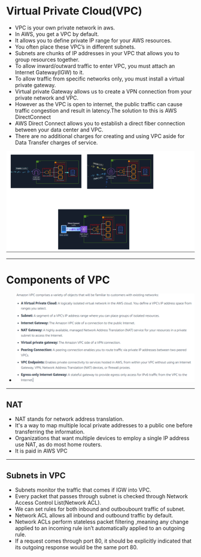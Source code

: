 # Virtual Private Cloud(VPC)

- VPC is your own private network in aws.
- In AWS, you get a VPC by default.
- It allows you to define private IP range for your AWS resources.
- You often place these VPC’s in different subnets.
- Subnets are chunks of IP addresses in your VPC that allows you to group resources together.
- To allow inward/outward traffic to enter  VPC, you must attach an Internet Gateway(IGW) to it.
- To allow traffic from specific networks only, you must install a virtual private gateway.
- Virtual private Gateway allows us to create a VPN connection from your private network and VPC.
- However as the VPC is open to internet, the public traffic can cause traffic congestion and result in latency.The solution to this is AWS DirectConnect
- AWS Direct Connect allows you to establish a direct fiber connection between your data center and VPC.
- There are no additional charges for creating and using VPC aside for Data Transfer charges of service.

![VPC](../Images/VPC.png)


---

# Components of VPC

- ![VPC Components](../Images/VPC-Components.png)

---

## NAT

- NAT stands for network address translation.
- It's a way to map multiple local private addresses to a public one before transferring the information.
- Organizations that want multiple devices to employ a single IP address use NAT, as do most home routers.
- It is paid in AWS VPC

---

## Subnets in VPC

- Subnets monitor the traffic that comes if IGW into VPC.
- Every packet that passes through subnet is checked through Network Access Control List(Network ACL).
- We can set rules for both inbound and outboubount traffic of subnet.
- Network ACL allows all inbound and outbound traffic by default.
- Network ACLs perform stateless packet filtering ,meaning any change applied to an incoming rule isn’t automatically applied to an outgoing rule.
- If a request comes through port 80, it should be explicitly indicated that its outgoing response would be the same port 80.

